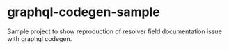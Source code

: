 # graphql-codegen-sample
Sample project to show reproduction of resolver field documentation issue with graphql codegen.
